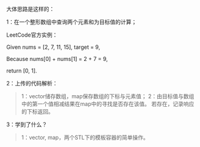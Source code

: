 大体思路是这样的：


1：在一个整形数组中查询两个元素和为目标值的计算；

LeetCode官方实例：

Given nums = [2, 7, 11, 15], target = 9,

Because nums[0] + nums[1] = 2 + 7 = 9,

return [0, 1].

2：上传的代码解析：
>1：vector储存数组，map保存数组的下标与元素值；
>2：由目标值与数组中的第一个值相减结果在map中的寻找是否存在该值。
	若存在，记录响应的下标返回。

3：学到了什么？
>1：vector, map，两个STL下的模板容器的简单操作。 



